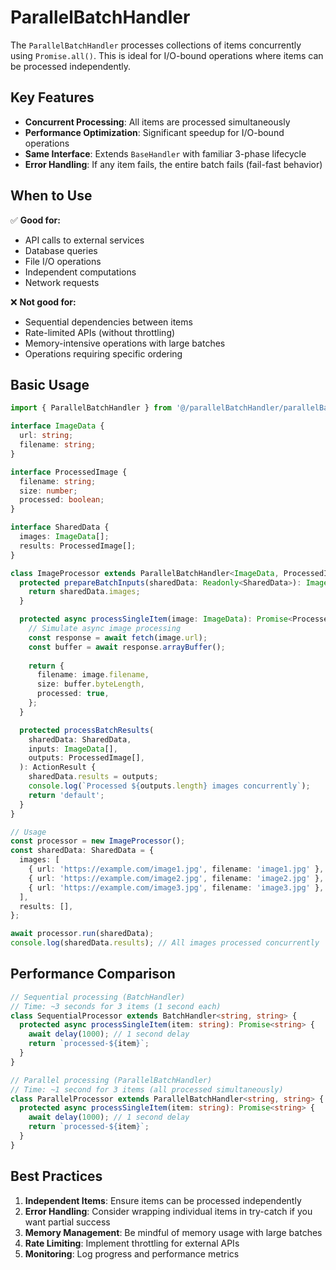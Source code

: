 # ParallelBatchHandler

The `ParallelBatchHandler` processes collections of items concurrently using `Promise.all()`. This is ideal for I/O-bound operations where items can be processed independently.

## Key Features

- **Concurrent Processing**: All items are processed simultaneously
- **Performance Optimization**: Significant speedup for I/O-bound operations
- **Same Interface**: Extends `BaseHandler` with familiar 3-phase lifecycle
- **Error Handling**: If any item fails, the entire batch fails (fail-fast behavior)

## When to Use

✅ **Good for:**
- API calls to external services
- Database queries
- File I/O operations
- Independent computations
- Network requests

❌ **Not good for:**
- Sequential dependencies between items
- Rate-limited APIs (without throttling)
- Memory-intensive operations with large batches
- Operations requiring specific ordering

## Basic Usage

```typescript
import { ParallelBatchHandler } from '@/parallelBatchHandler/parallelBatchHandler';

interface ImageData {
  url: string;
  filename: string;
}

interface ProcessedImage {
  filename: string;
  size: number;
  processed: boolean;
}

interface SharedData {
  images: ImageData[];
  results: ProcessedImage[];
}

class ImageProcessor extends ParallelBatchHandler<ImageData, ProcessedImage, SharedData> {
  protected prepareBatchInputs(sharedData: Readonly<SharedData>): ImageData[] {
    return sharedData.images;
  }

  protected async processSingleItem(image: ImageData): Promise<ProcessedImage> {
    // Simulate async image processing
    const response = await fetch(image.url);
    const buffer = await response.arrayBuffer();
    
    return {
      filename: image.filename,
      size: buffer.byteLength,
      processed: true,
    };
  }

  protected processBatchResults(
    sharedData: SharedData,
    inputs: ImageData[],
    outputs: ProcessedImage[],
  ): ActionResult {
    sharedData.results = outputs;
    console.log(`Processed ${outputs.length} images concurrently`);
    return 'default';
  }
}

// Usage
const processor = new ImageProcessor();
const sharedData: SharedData = {
  images: [
    { url: 'https://example.com/image1.jpg', filename: 'image1.jpg' },
    { url: 'https://example.com/image2.jpg', filename: 'image2.jpg' },
    { url: 'https://example.com/image3.jpg', filename: 'image3.jpg' },
  ],
  results: [],
};

await processor.run(sharedData);
console.log(sharedData.results); // All images processed concurrently
```

## Performance Comparison

```typescript
// Sequential processing (BatchHandler)
// Time: ~3 seconds for 3 items (1 second each)
class SequentialProcessor extends BatchHandler<string, string> {
  protected async processSingleItem(item: string): Promise<string> {
    await delay(1000); // 1 second delay
    return `processed-${item}`;
  }
}

// Parallel processing (ParallelBatchHandler)  
// Time: ~1 second for 3 items (all processed simultaneously)
class ParallelProcessor extends ParallelBatchHandler<string, string> {
  protected async processSingleItem(item: string): Promise<string> {
    await delay(1000); // 1 second delay
    return `processed-${item}`;
  }
}
```

## Best Practices

1. **Independent Items**: Ensure items can be processed independently
2. **Error Handling**: Consider wrapping individual items in try-catch if you want partial success
3. **Memory Management**: Be mindful of memory usage with large batches
4. **Rate Limiting**: Implement throttling for external APIs
5. **Monitoring**: Log progress and performance metrics
